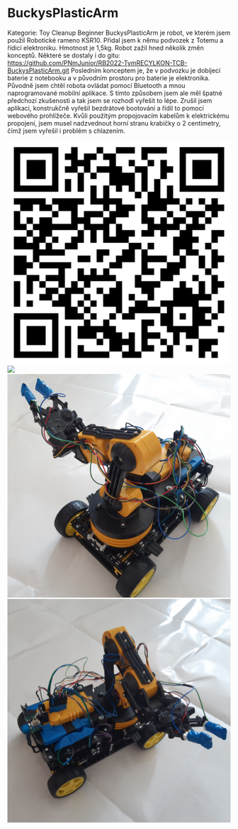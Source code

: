 # BuckysPlasticArm
Kategorie: Toy Cleanup Beginner
BuckysPlasticArm je robot, ve kterém jsem použil Robotické rameno KSR10. Přidal jsem k němu podvozek z Totemu a řídicí elektroniku. Hmotnost je 1,5kg. Robot zažil hned několik změn konceptů. Některé se dostaly i do gitu: https://github.com/PNmJunior/RB2022-TymRECYLKON-TCB-BuckysPlasticArm.git Posledním konceptem je, že v podvozku je dobíjecí baterie z notebooku a v původním prostoru pro baterie je elektronika. 
Původně jsem chtěl robota ovládat pomocí Bluetooth a mnou naprogramované mobilní aplikace. S tímto způsobem jsem ale měl špatné předchozí zkušenosti a tak jsem se rozhodl vyřešit to lépe. Zrušil jsem aplikaci, konstrukčně vyřešil bezdrátové bootování a řídil to pomocí webového prohlížeče. Kvůli použitým propojovacím kabelům k elektrickému propojení, jsem musel nadzvednout horní stranu krabičky o 2 centimetry, čímž jsem vyřešil i problém s chlazením.

<img src = "BuckysPlasticArm_git_QR.png">
<img src = "PohybMotoru.jpg">
<img src = "RobotZleva.jpg">
<img src = "RobotZprava.jpg">